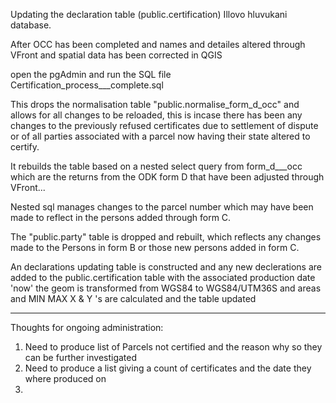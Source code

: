 Updating the declaration table \(public.certification\) Illovo hluvukani database.

After OCC has been completed and names and detailes altered through VFront and spatial data has been corrected in QGIS

open the pgAdmin and run the SQL file Certification\_process\_\_\_complete.sql

This drops the normalisation table "public.normalise\_form\_d\_occ" and allows for all changes to be reloaded, this is incase there has been any changes to the previously refused certificates due to settlement of dispute or of all parties associated with a parcel now having their state altered to certify.

It rebuilds the table based on a nested select query from form\_d_\__occ which are the returns from the ODK form D that have been adjusted through VFront... 

Nested sql manages changes to the parcel number which may have been made to reflect in the persons added through form C.

The "public.party" table is dropped and rebuilt, which reflects any changes made to the Persons in form B or those new persons added in form C.

An declarations updating table is constructed and any new declerations are added to the public.certification table with the associated production date 'now' the geom is transformed from WGS84 to WGS84/UTM36S and areas and MIN MAX X & Y 's are calculated and the table updated



---------------------------------------

Thoughts for ongoing administration: 

1. Need to produce list of Parcels not certified and the reason why so they can be further investigated
2. Need to produce a list giving a count of certificates and the date they where produced on
3. 










 





